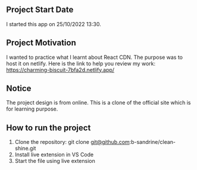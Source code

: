 ## Project Start Date

I started this app on 25/10/2022 13:30. 

## Project Motivation

I wanted to practice what I learnt about React CDN. The purpose was to host it on netlify. Here is the link to help you review my work: https://charming-biscuit-7bfa2d.netlify.app/


## Notice

The project design is from online. This is a clone of the official site which is for learning purpose.

## How to run the project

1. Clone the repository:
    git clone git@github.com:b-sandrine/clean-shine.git
2. Install live extension in VS Code
3. Start the file using live extension